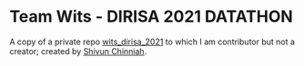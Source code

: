 # Team Wits - DIRISA 2021 DATATHON

A copy of a private repo [wits_dirisa_2021](https://github.com/shivunchinniah/wits_dirisa_2021) to which I am contributor but not a creator; created by [Shivun Chinniah](https://github.com/shivunchinniah). 
